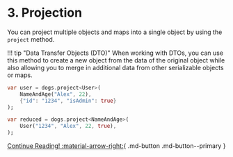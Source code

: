 # 3. Projection

You can project multiple objects and maps into a single object by using the `project` method.

!!! tip "Data Transfer Objects (DTO)"
    When working with DTOs, you can use this method to create a new object from the
    data of the original object while also allowing you to merge in additional data from other
    serializable objects or maps.

```dart title="Projection Expansion"
var user = dogs.project<User>(
    NameAndAge("Alex", 22),
    {"id": "1234", "isAdmin": true}
);
```

```dart title="Projection Reduction"
var reduced = dogs.project<NameAndAge>(
    User("1234", "Alex", 22, true),
);
```

[Continue Reading! :material-arrow-right:](/validation/){ .md-button .md-button--primary }